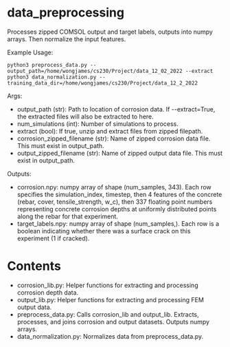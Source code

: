 # data_preprocessing

Processes zipped COMSOL output and target labels, outputs into numpy arrays.  Then normalize the input features.

Example Usage:
```
python3 preprocess_data.py --output_path=/home/wongjames/cs230/Project/data_12_02_2022 --extract
python3 data_normalization.py --training_data_dir=/home/wongjames/cs230/Project/data_12_2_2022
```

Args:
- output_path (str): Path to location of corrosion data. If --extract=True, the extracted files will also be extracted to here.
- num_simulations (int): Number of simulations to process.
- extract (bool): If true, unzip and extract files from zipped filepath.
- corrosion_zipped_filename (str): Name of zipped corrosion data file. This must exist in output_path.
- output_zipped_filename (str): Name of zipped output data file. This must exist in output_path.

Outputs: 
- corrosion.npy: numpy array of shape (num_samples, 343). Each row specifies the simulation_index, timestep, then 4 features of the concrete (rebar, cover, tensile_strength, w_c), then 337 floating point numbers representing concrete corrosion depths at uniformly distributed points along the rebar for that experiment.
- target_labels.npy: numpy array of shape (num_samples,). Each row is a boolean indicating whether there was a surface crack on this experiment (1 if cracked).

# Contents
- corrosion_lib.py: Helper functions for extracting and processing corrosion depth data.
- output_lib.py: Helper functions for extracting and processing FEM output data.
- preprocess_data.py: Calls corrosion_lib and output_lib. Extracts, processes, and joins corrosion and output datasets. Outputs numpy arrays.
- data_normalization.py: Normalizes data from preprocess_data.py.
